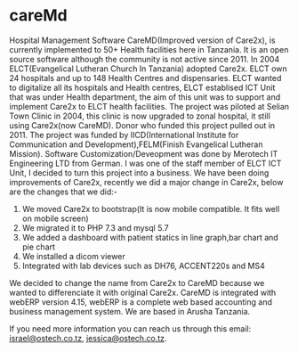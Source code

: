 # careMd
Hospital Management Software
CareMD(Improved version of Care2x), is currently implemented to 50+ Health facilities here in Tanzania. 
It is an open source software although the community is not active since 2011. 
In 2004 ELCT(Evangelical Lutheran Church In Tanzania) adopted Care2x. ELCT own 24 hospitals and up to 148 Health Centres and dispensaries. ELCT wanted to digitalize all its hospitals and Health centres, ELCT establised ICT Unit that was under Health department, the aim of this unit was to support and implement Care2x to ELCT health facilities. The project was piloted at Selian Town Clinic in 2004, this clinic is now upgraded to zonal hospital, it still using Care2x(now CareMD). Donor who funded this project pulled out in 2011. The project was funded by IICD(International Institute for Communication and Development),FELM(Finish Evangelical Lutheran Mission). Software Customization/Deveopment was done by Merotech IT Engineering LTD from German. 
I was one of the staff member of ELCT ICT Unit, I decided to turn this project into a business. We have been doing improvements of Care2x, recently we did a major change in Care2x, below are the changes that we did:-
1. We moved Care2x to bootstrap(It is now mobile compatible. It fits well on mobile screen)
2. We migrated it to PHP 7.3 and mysql 5.7
3. We added a dashboard with patient statics in line graph,bar chart and pie chart
4. We installed a dicom viewer
5. Integrated with lab devices such as DH76, ACCENT220s and MS4

We decided to change the name from Care2x to CareMD because we wanted to differenciate it with original Care2x. CareMD is integrated with webERP version 4.15, webERP is a complete web based accounting and business management system. We are based in Arusha Tanzania. 

If you need more information you can reach us through this email: israel@ostech.co.tz, jessica@ostech.co.tz.






